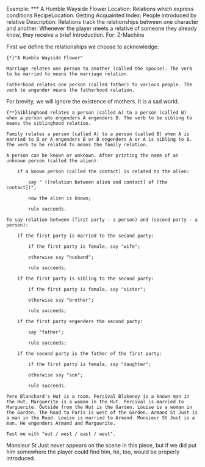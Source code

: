 Example: *** A Humble Wayside Flower
Location: Relations which express conditions
RecipeLocation: Getting Acquainted
Index: People introduced by relative
Description: Relations track the relationships between one character and another. Whenever the player meets a relative of someone they already know, they receive a brief introduction.
For: Z-Machine

  
First we define the relationships we choose to acknowledge:

  

``` inform7
{*}"A Humble Wayside Flower"

Marriage relates one person to another (called the spouse). The verb to be married to means the marriage relation.

Fatherhood relates one person (called father) to various people. The verb to engender means the fatherhood relation.
```

  
For brevity, we will ignore the existence of mothers. It is a sad world.

  

``` inform7
{**}Siblinghood relates a person (called A) to a person (called B) when a person who engenders A engenders B. The verb to be sibling to means the siblinghood relation.

Family relates a person (called A) to a person (called B) when A is married to B or A engenders B or B engenders A or A is sibling to B. The verb to be related to means the family relation.

A person can be known or unknown. After printing the name of an unknown person (called the alien):

	if a known person (called the contact) is related to the alien:

		say " ([relation between alien and contact] of [the contact])";

		now the alien is known;

		rule succeeds.

To say relation between (first party - a person) and (second party - a person):

	if the first party is married to the second party:

		if the first party is female, say "wife";

		otherwise say "husband";

		rule succeeds;

	if the first party is sibling to the second party:

		if the first party is female, say "sister";

		otherwise say "brother";

		rule succeeds;

	if the first party engenders the second party:

		say "father";

		rule succeeds;

	if the second party is the father of the first party:

		if the first party is female, say "daughter";

		otherwise say "son";

		rule succeeds.

Pere Blanchard's Hut is a room. Percival Blakeney is a known man in the Hut. Marguerite is a woman in the Hut. Percival is married to Marguerite. Outside from the Hut is the Garden. Louise is a woman in the Garden. The Road to Paris is west of the Garden. Armand St Just is a man in the Road. Louise is married to Armand. Monsieur St Just is a man. He engenders Armand and Marguerite.

Test me with "out / west / east / west".
```

  
Monsieur St Just never appears on the scene in this piece, but if we did put him somewhere the player could find him, he, too, would be properly introduced.

